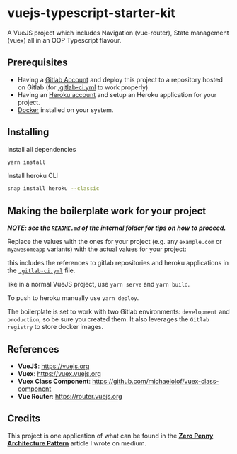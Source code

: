 # vuejs-typescript-starter-kit

A VueJS project which includes Navigation (vue-router), State management (vuex) all in an OOP Typescript flavour.

## Prerequisites

- Having a [Gitlab Account](https://gitlab.com) and deploy this project to a repository hosted on Gitlab (for [.gitlab-ci.yml](./.gitlab-ci.yml) to work properly)
- Having an [Heroku account](https://heroku.com) and setup an Heroku application for your project.
- [Docker](https://docker.io) installed on your system.

## Installing

Install all dependencies

``` bash
yarn install
```

Install heroku CLI

``` bash
snap install heroku --classic
```

## Making the boilerplate work for your project

***NOTE: see the `README.md` of the internal folder for tips on how to proceed.***

Replace the values with the ones for your project (e.g. any `example.com` or `myawesomeapp` variants) with the actual values for your project:

this includes the references to gitlab repositories and heroku applications in the [`.gitlab-ci.yml`](./.gitlab-ci.yml) file.

like in a normal VueJS project, use `yarn serve` and `yarn build`.

To push to heroku manually use `yarn deploy`.

The boilerplate is set to work with two Gitlab environments: `development` and `production`, so be sure you created them. It also leverages the `Gitlab registry` to store docker images.

## References

- **VueJS**: https://vuejs.org
- **Vuex**: https://vuex.vuejs.org
- **Vuex Class Component**: https://github.com/michaelolof/vuex-class-component
- **Vue Router**: https://router.vuejs.org

## Credits

This project is one application of what can be found in the [**Zero Penny Architecture Pattern**](https://medium.com/@saniales/the-0-penny-architecture-explained-how-i-created-a-complete-development-environment-composing-4f1318c71a17) article I wrote on medium.
